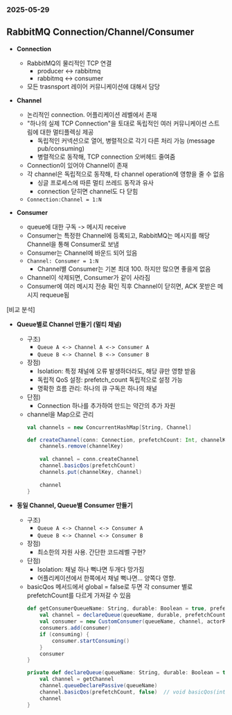 ### 2025-05-29

## RabbitMQ Connection/Channel/Consumer
- **Connection**
  - RabbitMQ의 물리적인 TCP 연결
    - producer <-> rabbitmq
    - rabbitmq <-> consumer
  - 모든 trasnsport 레이어 커뮤니케이션에 대해서 담당

- **Channel**
  - 논리적인 connection. 어플리케이션 레벨에서 존재
  - "하나의 실제 TCP Connection"을 토대로 독립적인 여러 커뮤니케이션 스트림에 대한 멀티플렉싱 제공
    - 독립적인 커넥션으로 열어, 병렬적으로 각기 다른 처리 가능 (message pub/consuming)
    - 병렬적으로 동작해, TCP connection 오버헤드 줄여줌
  - Connection이 있어야 Channel이 존재
  - 각 channel은 독립적으로 동작해, 타 channel operation에 영향을 줄 수 없음
    - 싱글 프로세스에 따른 멀티 쓰레드 동작과 유사
    - connection 닫히면 channel도 다 닫힘
  - `Connection:Channel = 1:N`

- **Consumer**
  - queue에 대한 구독 -> 메시지 receive
  - Consumer는 특정한 Channel에 등록되고, RabbitMQ는 메시지를 해당 Channel을 통해 Consumer로 보냄
  - Consumer는 Channel에 바운드 되어 있음
  - `Channel: Consumer = 1:N`
    - Channel별 Consumer는 기본 최대 100. 하지만 많으면 좋을게 없음
  - Channel이 삭제되면, Consumer가 같이 사라짐
  - Consumer에 여러 메시지 전송 확인 직후 Channel이 닫히면, ACK 못받은 메시지 requeue됨

[비교 분석]
- **Queue별로 Channel 만들기 (멀티 채널)**
  - 구조)
    - `Queue A <-> Channel A <-> Consumer A`
    - `Queue B <-> Channel B <-> Consumer B`
  - 장점)
    - Isolation: 특정 채널에 오류 발생하더라도, 해당 큐만 영향 받음
    - 독립적 QoS 설정: prefetch_count 독립적으로 설정 가능
    - 명확한 흐름 관리: 하나의 큐 구독은 하나의 채널
  - 단점)
    - Connection 하나를 추가하여 만드는 약간의 추가 자원
  - channel을 Map으로 관리
    ```scala
    val channels = new ConcurrentHashMap[String, Channel]
    
    def createChannel(conn: Connection, prefetchCount: Int, channelKey: String) = {
        channels.remove(channelKey)
        
        val channel = conn.createChannel
        channel.basicQos(prefetchCount)
        channels.put(channelKey, channel)
        
        channel
    }
    ```

- **동일 Channel, Queue별 Consumer 만들기**
  - 구조)
    - `Queue A <-> Channel <-> Consumer A`
    - `Queue B <-> Channel <-> Consumer B`
  - 장점)
    - 최소한의 자원 사용. 간단한 코드레벨 구현?
  - 단점)
    - Isolation: 채널 하나 뻑나면 두개다 망가짐
    - 어플리케이션에서 한쪽에서 채널 뻑나면... 양쪽다 영향.
  - basicQos 메서드에서 global = false로 두면 각 consumer 별로 prefetchCount를 다르게 가져갈 수 있음
    ```scala
    def getConsumerQueueName: String, durable: Boolean = true, prefetchCount: Int = 1, actorRef: ActorRef): DefaultConsumer = {
        val channel = declareQueue(queueName, durable, prefetchCount)
        val consumer = new CustomConsumer(queueName, channel, actorRef)
        consumers.add(consumer)
        if (consuming) {
            consumer.startConsuming()
        }
        consumer
    }
    
    private def declareQueue(queueName: String, durable: Boolean = true, prefetchCount: Int): Channel = {
        val channel = getChannel
        channel.queueDeclarePassive(queueName)
        channel.basicQos(prefetchCount, false)  // void basicQos(int prefetchCount, boolean global) throws IOException;
        channel
    }
    ```
